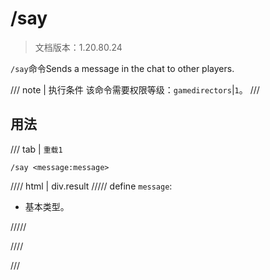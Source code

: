 # /say

> 文档版本：1.20.80.24

`/say`命令Sends a message in the chat to other players.

/// note | 执行条件
该命令需要权限等级：`gamedirectors`|`1`。
///

## 用法

/// tab | `重载1`
```mcfunction
/say <message:message>
```

//// html | div.result
///// define
`message`: <!-- md:samp message -->

- 基本类型。


/////

////

///
